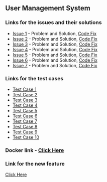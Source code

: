 ## User Management System

### Links for the issues and their solutions
- [Issue 1](https://github.com/VamsiNayunipati/user_management_finalProject/issues/2) - Problem and Solution, [Code Fix](https://github.com/VamsiNayunipati/user_management_finalProject/commit/4821afe0e05296869d5863b129cee15b47f0a0f6)
- [Issue 2](https://github.com/VamsiNayunipati/user_management_finalProject/issues/3) - Problem and Solution, [Code Fix](https://github.com/VamsiNayunipati/user_management_finalProject/commit/4cb5ae7bc0d70a8650a022c9f9f6870c11e41c65)
- [Issue 3](https://github.com/VamsiNayunipati/user_management_finalProject/issues/6) - Problem and Solution, [Code Fix](https://github.com/VamsiNayunipati/user_management_finalProject/commit/05fe9794bc43ea917f7010b8745bc00abe059654)  
- [Issue 4](https://github.com/VamsiNayunipati/user_management_finalProject/issues/11) - Problem and Solution, [Code Fix](https://github.com/VamsiNayunipati/user_management_finalProject/commit/f6a7e026c1d66d9df229de42562fd7141b2bcd8a)
- [Issue 5](https://github.com/VamsiNayunipati/user_management_finalProject/issues/8) - Problem and Solution, [Code Fix](https://github.com/VamsiNayunipati/user_management_finalProject/commit/3ec8814fdb880e196fc50d14c39a187ee0ea400d)
- [Issue 6](https://github.com/VamsiNayunipati/user_management_finalProject/issues/9) - Problem and Solution, [Code Fix](https://github.com/VamsiNayunipati/user_management_finalProject/commit/3ec8814fdb880e196fc50d14c39a187ee0ea400d)
- [Issue 7](https://github.com/VamsiNayunipati/user_management_finalProject/issues/10) - Problem and Solution, [Code Fix]()


### Links for the test cases
- [Test Case 1](https://github.com/VamsiNayunipati/user_management_finalProject/commit/f44c046ab1d9eea8dcae12474b4cff8f0bb699a4)
- [Test Case 2](https://github.com/VamsiNayunipati/user_management_finalProject/commit/9257ad2b9d129a10fe3af6d5845cc595a2f976fa)
- [Test Case 3](https://github.com/VamsiNayunipati/user_management_finalProject/commit/ff965ddfac29728c73eafc58697dd5b05a875478)
- [Test Case 4](https://github.com/VamsiNayunipati/user_management_finalProject/commit/6c9edc8160e6a2d56831ff85706be91c20eea85b)
- [Test Case 5](https://github.com/VamsiNayunipati/user_management_finalProject/commit/444ba9e6813e25dce93bbc8db04694074603fbca)
- [Test Case 6](https://github.com/VamsiNayunipati/user_management_finalProject/commit/193664d6ae49a45a27f2c2b5896ca361c9c5cdc5)
- [Test Case 7](https://github.com/VamsiNayunipati/user_management_finalProject/commit/c3612d37812d4401ce66015cbbdc867dc336338a)
- [Test Case 8](https://github.com/VamsiNayunipati/user_management_finalProject/commit/4bde505a0754bcaeb986ccffb53d60a12f145522)
- [Test Case 9](https://github.com/VamsiNayunipati/user_management_finalProject/commit/511834583ff80f7015e95b2bdd5d7864301ec4d7)
- [Test Case 10]()

### Docker link - [Click Here](https://hub.docker.com/repository/docker/vamsinayunipati/wsd_final/general)

### Link for the new feature
[Click Here]()